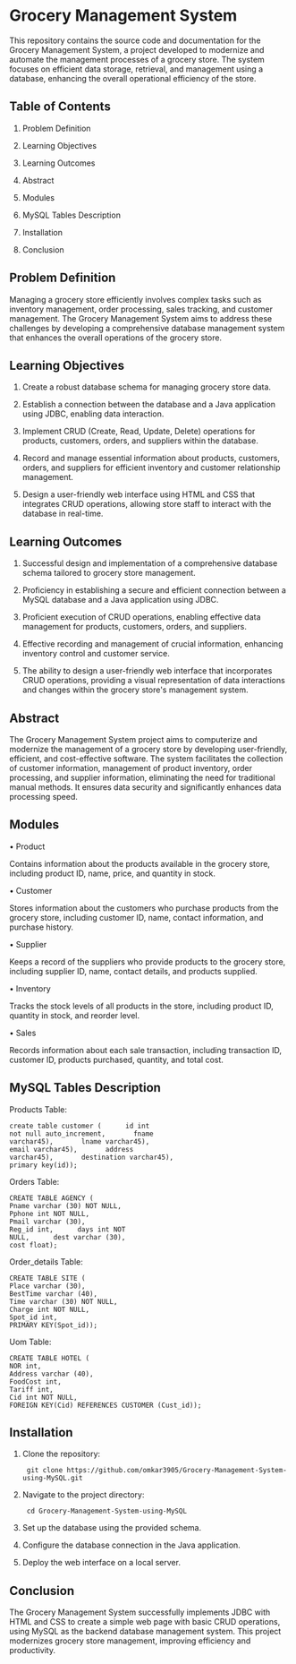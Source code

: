 
# Grocery Management System

This repository contains the source code and documentation for the Grocery Management System, a project developed to modernize and automate the management processes of a grocery store. The system focuses on efficient data storage, retrieval, and management using a database, enhancing the overall operational efficiency of the store.


## Table of Contents

1. Problem Definition

2. Learning Objectives

3. Learning Outcomes

4. Abstract

5. Modules

6. MySQL Tables Description

7. Installation

8. Conclusion


## Problem Definition

Managing a grocery store efficiently involves complex tasks such as inventory management, order processing, sales tracking, and customer management. The Grocery Management System aims to address these challenges by developing a comprehensive database management system that enhances the overall operations of the grocery store.
## Learning Objectives

1. Create a robust database schema for managing grocery store data.

2. Establish a connection between the database and a Java application using JDBC, enabling data interaction.

3. Implement CRUD (Create, Read, Update, Delete) operations for products, customers, orders, and suppliers within the database.

4. Record and manage essential information about products, customers, orders, and suppliers for efficient inventory and customer relationship management.

5. Design a user-friendly web interface using HTML and CSS that integrates CRUD operations, allowing store staff to interact with the database in real-time.
## Learning Outcomes

1. Successful design and implementation of a comprehensive database schema tailored to grocery store management.

2. Proficiency in establishing a secure and efficient connection between a MySQL database and a Java application using JDBC.

3. Proficient execution of CRUD operations, enabling effective data management for products, customers, orders, and suppliers.

4. Effective recording and management of crucial information, enhancing inventory control and customer service.

5. The ability to design a user-friendly web interface that incorporates CRUD operations, providing a visual representation of data interactions and changes within the grocery store's management system.
## Abstract

The Grocery Management System project aims to computerize and modernize the management of a grocery store by developing user-friendly, efficient, and cost-effective software. The system facilitates the collection of customer information, management of product inventory, order processing, and supplier information, eliminating the need for traditional manual methods. It ensures data security and significantly enhances data processing speed.
## Modules

 • Product

Contains information about the products available in the grocery store, including product ID, name, price, and quantity in stock.

 • Customer

Stores information about the customers who purchase products from the grocery store, including customer ID, name, contact information, and purchase history.

 • Supplier

Keeps a record of the suppliers who provide products to the grocery store, including supplier ID, name, contact details, and products supplied.

 • Inventory

Tracks the stock levels of all products in the store, including product ID, quantity in stock, and reorder level.

 • Sales
 
Records information about each sale transaction, including transaction ID, customer ID, products purchased, quantity, and total cost.
## MySQL Tables Description

Products Table:  
  
    create table customer (      id int 
    not null auto_increment,       fname 
    varchar45),       lname varchar45),       
    email varchar45),       address 
    varchar45),       destination varchar45),      
    primary key(id));  
  
  
Orders Table:   
  
    CREATE TABLE AGENCY (  
    Pname varchar (30) NOT NULL,  
    Pphone int NOT NULL,  
    Pmail varchar (30),      
    Reg_id int,      days int NOT 
    NULL,      dest varchar (30),  
    cost float);  


Order_details Table:  

    CREATE TABLE SITE (  
    Place varchar (30),  
    BestTime varchar (40),  
    Time varchar (30) NOT NULL,  
    Charge int NOT NULL,  
    Spot_id int,   
    PRIMARY KEY(Spot_id));  

Uom Table:  

    CREATE TABLE HOTEL (  
    NOR int,  
    Address varchar (40),  
    FoodCost int,  
    Tariff int,  
    Cid int NOT NULL,  
    FOREIGN KEY(Cid) REFERENCES CUSTOMER (Cust_id));
## Installation

1. Clone the repository: 

        git clone https://github.com/omkar3905/Grocery-Management-System-using-MySQL.git

2. Navigate to the project directory: 

        cd Grocery-Management-System-using-MySQL

3. Set up the database using the provided schema.

4. Configure the database connection in the Java application.

5. Deploy the web interface on a local server.
## Conclusion

The Grocery Management System successfully implements JDBC with HTML and CSS to create a simple web page with basic CRUD operations, using MySQL as the backend database management system. This project modernizes grocery store management, improving efficiency and productivity.
